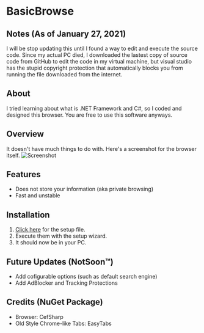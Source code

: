 # BasicBrowse

## Notes (As of January 27, 2021)

I will be stop updating this until I found a way to edit and execute the source code. Since my actual PC died, I downloaded the lastest copy of source code from GitHub to edit the code in my virtual machine, but visual studio has the stupid copyright protection that automatically blocks you from running the file downloaded from the internet.

## About

I tried learning about what is .NET Framework and C#, so I coded and designed this browser.
You are free to use this software anyways.

## Overview

It doesn't have much things to do with. Here's a screenshot for the browser itself.
![Screenshot](https://i.imgur.com/uk6dDDd.png)

## Features

- Does not store your information (aka private browsing)
- Fast and unstable

## Installation

1. [Click here](https://github.com/raymond-1227/BasicBrowse/tree/master/BasicBrowse%20Setup/Debug) for the setup file.
2. Execute them with the setup wizard.
3. It should now be in your PC.

## Future Updates (NotSoon™)

- Add cofigurable options (such as default search engine)
- Add AdBlocker and Tracking Protections

## Credits (NuGet Package)

 - Browser: CefSharp
 - Old Style Chrome-like Tabs: EasyTabs
